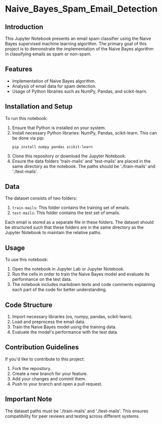 # Naive_Bayes_Spam_Email_Detection

## Introduction
This Jupyter Notebook presents an email spam classifier using the Naive Bayes supervised machine learning algorithm. The primary goal of this project is to demonstrate the implementation of the Naive Bayes algorithm in classifying emails as spam or non-spam.

## Features
- Implementation of Naive Bayes algorithm.
- Analysis of email data for spam detection.
- Usage of Python libraries such as NumPy, Pandas, and scikit-learn.

## Installation and Setup
To run this notebook:
1. Ensure that Python is installed on your system.
2. Install necessary Python libraries: NumPy, Pandas, scikit-learn. This can be done via pip:
   ```
   pip install numpy pandas scikit-learn
   ```
3. Clone this repository or download the Jupyter Notebook.
4. Ensure the data folders 'train-mails' and 'test-mails' are placed in the same directory as the notebook. The paths should be './train-mails' and './test-mails'.

## Data
The dataset consists of two folders:
1. `train-mails`: This folder contains the training set of emails.
2. `test-mails`: This folder contains the test set of emails.

Each email is stored as a separate file in these folders. The dataset should be structured such that these folders are in the same directory as the Jupyter Notebook to maintain the relative paths.

## Usage
To use this notebook:
1. Open the notebook in Jupyter Lab or Jupyter Notebook.
2. Run the cells in order to train the Naive Bayes model and evaluate its performance on the test data.
3. The notebook includes markdown texts and code comments explaining each part of the code for better understanding.

## Code Structure
1. Import necessary libraries (os, numpy, pandas, scikit-learn).
2. Load and preprocess the email data.
3. Train the Naive Bayes model using the training data.
4. Evaluate the model's performance with the test data.

## Contribution Guidelines
If you'd like to contribute to this project:
1. Fork the repository.
2. Create a new branch for your feature.
3. Add your changes and commit them.
4. Push to your branch and open a pull request.

## Important Note
The dataset paths must be './train-mails' and './test-mails'. This ensures compatibility for peer reviews and testing across different systems.
